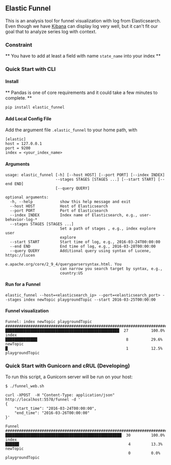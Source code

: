 ## Elastic Funnel

This is an analysis tool for funnel visualization with log from Elasticsearch. Even though we have [Kibana] can display log very well, 
but it can't fit our goal that to analyze series log with context. 

[Kibana]:https://www.elastic.co/products/kibana

### Constraint

  ** You have to add at least a field with name ```state_name``` into your index **

### Quick Start with CLI

#### Install

  ** Pandas is one of core requirements and it could take a few minutes to complete. **

```
pip install elastic_funnel
```

#### Add Local Config File

Add the argument file ```.elastic_funnel``` to your home path, with

```
[elastic]
host = 127.0.0.1
port = 9200
index = <your_index_name>
```

#### Arguments

```
usage: elastic_funnel [-h] [--host HOST] [--port PORT] [--index INDEX]
                      --stages STAGES [STAGES ...] [--start START] [--end END]
                      [--query QUERY]

optional arguments:
  -h, --help            show this help message and exit
  --host HOST           Host of Elasticsearch
  --port PORT           Port of Elasticsearch
  --index INDEX         Index name of Elasticsearch, e.g., user-behavior-log-*
  --stages STAGES [STAGES ...]
                        Set a path of stages , e.g., index explore user
                        explore
  --start START         Start time of log, e.g., 2016-03-24T00:00:00
  --end END             End time of log, e.g., 2016-03-28T00:00:00
  --query QUERY         Additional query using syntax of Lucene, https://lucen
                        e.apache.org/core/2_9_4/queryparsersyntax.html. You
                        can narrow you search target by syntax, e.g.,
                        country:US
```

#### Run for a Funnel

```
elastic_funnel --host=<elasticsearch_ip> --port=<elasticsearch_port> --stages index newTopic playgroundTopic --start 2016-03-25T00:00:00
```

#### Funnel visualization

```
Funnel: index newTopic playgroundTopic
############################################################################### 
██████████████████████████████████████████████████  27          100.0%  index          
██████████████                                       8          29.6%   newTopic        
█                                                    1          12.5%   playgroundTopic
```

### Quick Start with Gunicorn and cRUL (Developing)

To run this script, a Gunicorn server will be run on your host:

```
$ ./funnel_web.sh
```

```
curl -XPOST  -H "Content-Type: application/json" http://localhost:5578/funnel -d '
{
    "start_time": "2016-03-24T00:00:00", 
    "end_time": "2016-03-26T00:00:00"
}'
```

```
Funnel 
############################################################################### 
███████████████████████████████████████████████████  30         100.0%  index         
██████                                                4         13.3%   newTopic       
                                                      0         0.0%    playgroundTopic
```
